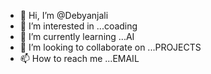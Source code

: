 - 👋 Hi, I’m @Debyanjali
- 👀 I’m interested in ...coading
- 🌱 I’m currently learning ...AI
- 💞️ I’m looking to collaborate on ...PROJECTS
- 📫 How to reach me ...EMAIL

<!---
Debyanjali/Debyanjali is a ✨ special ✨ repository because its `README.md` (this file) appears on your GitHub profile.
You can click the Preview link to take a look at your changes.
--->

